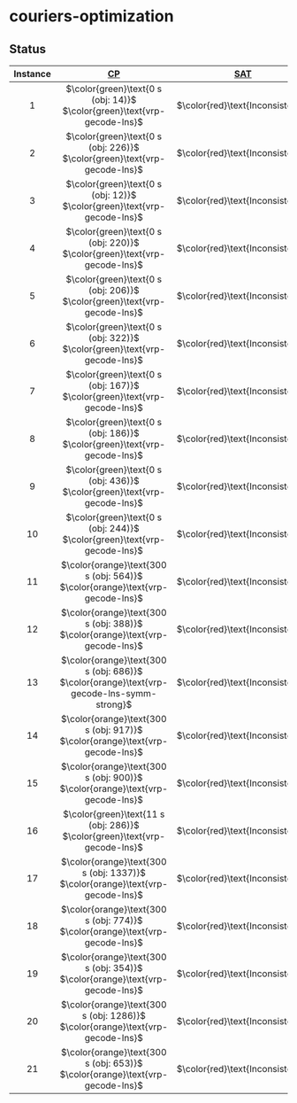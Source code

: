 # couriers-optimization


## Status
<!-- Do NOT remove the comments below -->
<!-- begin-status -->
| Instance | [CP](./method-statuses/cp-status.md) | [SAT](./method-statuses/sat-status.md) | [SMT](./method-statuses/smt-status.md) | [MILP](./method-statuses/milp-status.md) |
|:-:| :---:|:---:|:---:|:---:|
| $1$ | $\color{green}\text{0 s (obj: 14)}$</br>$\color{green}\text{vrp-gecode-lns}$ | $\color{red}\text{Inconsistent}$ | $\color{red}\text{Inconsistent}$ | $\color{green}\text{0 s (obj: 14)}$</br>$\color{green}\text{initial-model-highs}$ | 
| $2$ | $\color{green}\text{0 s (obj: 226)}$</br>$\color{green}\text{vrp-gecode-lns}$ | $\color{red}\text{Inconsistent}$ | $\color{red}\text{Inconsistent}$ | $\color{red}\text{Inconsistent}$ | 
| $3$ | $\color{green}\text{0 s (obj: 12)}$</br>$\color{green}\text{vrp-gecode-lns}$ | $\color{red}\text{Inconsistent}$ | $\color{red}\text{Inconsistent}$ | $\color{red}\text{Inconsistent}$ | 
| $4$ | $\color{green}\text{0 s (obj: 220)}$</br>$\color{green}\text{vrp-gecode-lns}$ | $\color{red}\text{Inconsistent}$ | $\color{red}\text{Inconsistent}$ | $\color{green}\text{0 s (obj: 220)}$</br>$\color{green}\text{initial-model-highs}$ | 
| $5$ | $\color{green}\text{0 s (obj: 206)}$</br>$\color{green}\text{vrp-gecode-lns}$ | $\color{red}\text{Inconsistent}$ | $\color{red}\text{Inconsistent}$ | $\color{green}\text{0 s (obj: 206)}$</br>$\color{green}\text{initial-model-highs}$ | 
| $6$ | $\color{green}\text{0 s (obj: 322)}$</br>$\color{green}\text{vrp-gecode-lns}$ | $\color{red}\text{Inconsistent}$ | $\color{red}\text{Inconsistent}$ | $\color{green}\text{0 s (obj: 322)}$</br>$\color{green}\text{symmetry-model-highs}$ | 
| $7$ | $\color{green}\text{0 s (obj: 167)}$</br>$\color{green}\text{vrp-gecode-lns}$ | $\color{red}\text{Inconsistent}$ | $\color{red}\text{Inconsistent}$ | $\color{red}\text{Inconsistent}$ | 
| $8$ | $\color{green}\text{0 s (obj: 186)}$</br>$\color{green}\text{vrp-gecode-lns}$ | $\color{red}\text{Inconsistent}$ | $\color{red}\text{Inconsistent}$ | $\color{green}\text{0 s (obj: 186)}$</br>$\color{green}\text{initial-model-highs}$ | 
| $9$ | $\color{green}\text{0 s (obj: 436)}$</br>$\color{green}\text{vrp-gecode-lns}$ | $\color{red}\text{Inconsistent}$ | $\color{red}\text{Inconsistent}$ | $\color{red}\text{Inconsistent}$ | 
| $10$ | $\color{green}\text{0 s (obj: 244)}$</br>$\color{green}\text{vrp-gecode-lns}$ | $\color{red}\text{Inconsistent}$ | $\color{red}\text{Inconsistent}$ | $\color{green}\text{0 s (obj: 244)}$</br>$\color{green}\text{implied-model-highs}$ | 
| $11$ | $\color{orange}\text{300 s (obj: 564)}$</br>$\color{orange}\text{vrp-gecode-lns}$ | $\color{red}\text{Inconsistent}$ | $\color{red}\text{Inconsistent}$ | $\color{red}\text{Inconsistent}$ | 
| $12$ | $\color{orange}\text{300 s (obj: 388)}$</br>$\color{orange}\text{vrp-gecode-lns}$ | $\color{red}\text{Inconsistent}$ | $\color{red}\text{Inconsistent}$ | $\color{red}\text{Inconsistent}$ | 
| $13$ | $\color{orange}\text{300 s (obj: 686)}$</br>$\color{orange}\text{vrp-gecode-lns-symm-strong}$ | $\color{red}\text{Inconsistent}$ | $\color{red}\text{Inconsistent}$ | $\color{red}\text{Inconsistent}$ | 
| $14$ | $\color{orange}\text{300 s (obj: 917)}$</br>$\color{orange}\text{vrp-gecode-lns}$ | $\color{red}\text{Inconsistent}$ | $\color{red}\text{Inconsistent}$ | $\color{red}\text{Inconsistent}$ | 
| $15$ | $\color{orange}\text{300 s (obj: 900)}$</br>$\color{orange}\text{vrp-gecode-lns}$ | $\color{red}\text{Inconsistent}$ | $\color{red}\text{Inconsistent}$ | $\color{red}\text{Inconsistent}$ | 
| $16$ | $\color{green}\text{11 s (obj: 286)}$</br>$\color{green}\text{vrp-gecode-lns}$ | $\color{red}\text{Inconsistent}$ | $\color{red}\text{Inconsistent}$ | $\color{red}\text{Inconsistent}$ | 
| $17$ | $\color{orange}\text{300 s (obj: 1337)}$</br>$\color{orange}\text{vrp-gecode-lns}$ | $\color{red}\text{Inconsistent}$ | $\color{red}\text{Inconsistent}$ | $\color{red}\text{Inconsistent}$ | 
| $18$ | $\color{orange}\text{300 s (obj: 774)}$</br>$\color{orange}\text{vrp-gecode-lns}$ | $\color{red}\text{Inconsistent}$ | $\color{red}\text{Inconsistent}$ | $\color{red}\text{Inconsistent}$ | 
| $19$ | $\color{orange}\text{300 s (obj: 354)}$</br>$\color{orange}\text{vrp-gecode-lns}$ | $\color{red}\text{Inconsistent}$ | $\color{red}\text{Inconsistent}$ | $\color{red}\text{Inconsistent}$ | 
| $20$ | $\color{orange}\text{300 s (obj: 1286)}$</br>$\color{orange}\text{vrp-gecode-lns}$ | $\color{red}\text{Inconsistent}$ | $\color{red}\text{Inconsistent}$ | $\color{red}\text{Inconsistent}$ | 
| $21$ | $\color{orange}\text{300 s (obj: 653)}$</br>$\color{orange}\text{vrp-gecode-lns}$ | $\color{red}\text{Inconsistent}$ | $\color{red}\text{Inconsistent}$ | $\color{red}\text{Inconsistent}$ | 

<!-- end-status -->